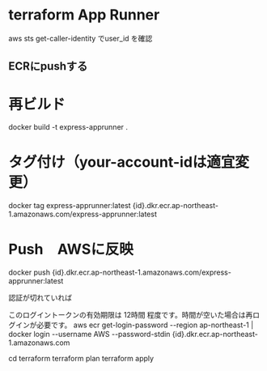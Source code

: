 # terraform App Runner

aws sts get-caller-identity  でuser_id を確認

## ECRにpushする

# 再ビルド
docker build -t express-apprunner .

# タグ付け（your-account-idは適宜変更）
docker tag express-apprunner:latest {id}.dkr.ecr.ap-northeast-1.amazonaws.com/express-apprunner:latest

# Push　AWSに反映
docker push {id}.dkr.ecr.ap-northeast-1.amazonaws.com/express-apprunner:latest

認証が切れていれば

このログイントークンの有効期限は 12時間 程度です。時間が空いた場合は再ログインが必要です。
aws ecr get-login-password --region ap-northeast-1 | docker login --username AWS --password-stdin {id}.dkr.ecr.ap-northeast-1.amazonaws.com


cd terraform
terraform plan
terraform apply
